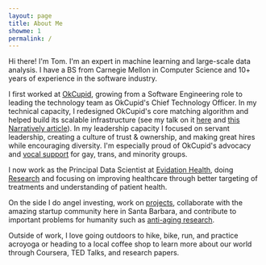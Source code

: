 ```yaml
---
layout: page
title: About Me
showme: 1
permalink: /
---
```

Hi there! I'm Tom. I'm an expert in machine learning and large-scale data analysis. I have a BS from Carnegie Mellon in Computer Science and 10+ years of experience in the software industry.

I first worked at [OkCupid](https://www.okcupid.com), growing from a Software Engineering role to leading the technology team as OkCupid's Chief Technology Officer. In my technical capacity, I redesigned OkCupid's core matching algorithm and helped build its scalable infrastructure (see my talk on it [here](http://www.youtube.com/watch?v=Vx6cWL4vIvU) and [this Narratively article](http://narrative.ly/the-code-of-love/)).  In my leadership capacity I focused on servant leadership, creating a culture of trust & ownership, and making great hires while encouraging diversity. I'm especially proud of OkCupid's advocacy and [vocal support](http://time.com/44531/okcupid-firefox-mozilla-gay-rights/) for gay, trans, and minority groups.

I now work as the Principal Data Scientist at [Evidation Health](http://www.evidation.com/), doing [Research]({{site.baseurl}}/research/) and focusing on improving healthcare through better targeting of treatments and understanding of patient health.

On the side I do angel investing, work on [projects]({{site.baseurl}}/projects/), collaborate with the amazing startup community here in Santa Barbara, and contribute to important problems for humanity such as [anti-aging research]({{site.baseurl}}/anti-aging-research-overview/).

Outside of work, I love going outdoors to hike, bike, run, and practice acroyoga or heading to a local coffee shop to learn more about our world through Coursera, TED Talks, and research papers.
